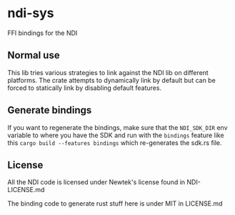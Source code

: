 # ndi-sys

FFI bindings for the NDI

## Normal use

This lib tries various strategies to link against the NDI lib on different platforms. The crate attempts to dynamically link by default but can be forced to statically link by disabling default features.

## Generate bindings

If you want to regenerate the bindings, make sure that the `NDI_SDK_DIR` env variable to where you have the SDK and run with the `bindings` feature like this `cargo build --features bindings` which re-generates the sdk.rs file.


## License

All the NDI code is licensed under Newtek's license found in NDI-LICENSE.md

The binding code to generate rust stuff here is under MIT in LICENSE.md
